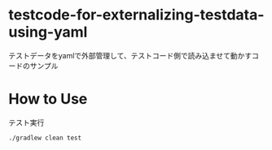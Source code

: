# testcode-for-externalizing-testdata-using-yaml
テストデータをyamlで外部管理して、テストコード側で読み込ませて動かすコードのサンプル


# How to Use

テスト実行
```
./gradlew clean test
```
